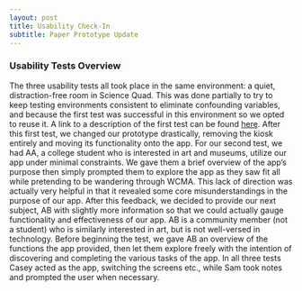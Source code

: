```yaml
---
layout: post
title: Usability Check-In
subtitle: Paper Prototype Update
---
```


### Usability Tests Overview
The three usability tests all took place in the same environment: a quiet, distraction-free room in Science Quad. This was done partially to try to keep testing environments consistent to eliminate confounding variables, and because the first test was successful in this environment so we opted to reuse it. A link to a description of the first test can be found [here](https://cmpelz.github.io/2018-11-05-usability_checkin/). After this first test, we changed our prototype drastically, removing the kiosk entirely and moving its functionality onto the app. For our second test, we had AA, a college student who is interested in art and museums, utilize our app under minimal constraints. We gave them a brief overview of the app’s purpose then simply prompted them to explore the app as they saw fit all while pretending to be wandering through WCMA. This lack of direction was actually very helpful in that it revealed some core misunderstandings in the purpose of our app. After this feedback, we decided to provide our next subject, AB with slightly more information so that we could actually gauge functionality and effectiveness of our app. AB is a community member (not a student) who is similarly interested in art, but is not well-versed in technology. Before beginning the test, we gave AB an overview of the functions the app provided, then let them explore freely with the intention of discovering and completing the various tasks of the app. In all three tests Casey acted as the app, switching the screens etc., while Sam took notes and prompted the user when necessary. 
